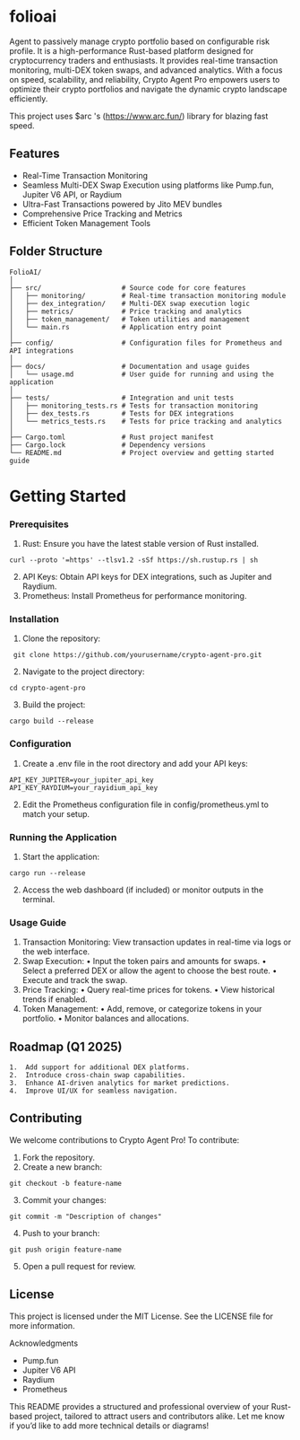 # folioai

Agent to passively manage crypto portfolio based on configurable risk profile. It is a high-performance Rust-based platform designed for cryptocurrency traders and enthusiasts. It provides real-time transaction monitoring, multi-DEX token swaps, and advanced analytics. With a focus on speed, scalability, and reliability, Crypto Agent Pro empowers users to optimize their crypto portfolios and navigate the dynamic crypto landscape efficiently.

This project uses $arc 's (https://www.arc.fun/) library for blazing fast speed.


## Features 
- Real-Time Transaction Monitoring
- Seamless Multi-DEX Swap Execution using platforms like Pump.fun, Jupiter V6 API, or Raydium
- Ultra-Fast Transactions powered by Jito MEV bundles
- Comprehensive Price Tracking and Metrics
- Efficient Token Management Tools

## Folder Structure
```
FolioAI/
│
├── src/                    # Source code for core features
│   ├── monitoring/         # Real-time transaction monitoring module
│   ├── dex_integration/    # Multi-DEX swap execution logic
│   ├── metrics/            # Price tracking and analytics
│   ├── token_management/   # Token utilities and management
│   └── main.rs             # Application entry point
│
├── config/                 # Configuration files for Prometheus and API integrations
│
├── docs/                   # Documentation and usage guides
│   └── usage.md            # User guide for running and using the application
│
├── tests/                  # Integration and unit tests
│   ├── monitoring_tests.rs # Tests for transaction monitoring
│   ├── dex_tests.rs        # Tests for DEX integrations
│   └── metrics_tests.rs    # Tests for price tracking and analytics
│
├── Cargo.toml              # Rust project manifest
├── Cargo.lock              # Dependency versions
└── README.md               # Project overview and getting started guide
```

# Getting Started

### Prerequisites
1. Rust: Ensure you have the latest stable version of Rust installed.
```
curl --proto '=https' --tlsv1.2 -sSf https://sh.rustup.rs | sh
```

2. API Keys: Obtain API keys for DEX integrations, such as Jupiter and Raydium.
3. Prometheus: Install Prometheus for performance monitoring.

### Installation
1. Clone the repository:

``` git clone https://github.com/yourusername/crypto-agent-pro.git```


2. Navigate to the project directory:

```cd crypto-agent-pro```


3. Build the project:

```cargo build --release```



### Configuration
1. Create a .env file in the root directory and add your API keys:
```
API_KEY_JUPITER=your_jupiter_api_key
API_KEY_RAYDIUM=your_rayidium_api_key
```


2. Edit the Prometheus configuration file in config/prometheus.yml to match your setup.

### Running the Application
1. Start the application:

```cargo run --release```


2. Access the web dashboard (if included) or monitor outputs in the terminal.

### Usage Guide
1.	Transaction Monitoring: View transaction updates in real-time via logs or the web interface.
2.	Swap Execution:
  •	Input the token pairs and amounts for swaps.
  •	Select a preferred DEX or allow the agent to choose the best route.
  •	Execute and track the swap.
3.	Price Tracking:
  •	Query real-time prices for tokens.
  •	View historical trends if enabled.
4.	Token Management:
  •	Add, remove, or categorize tokens in your portfolio.
  •	Monitor balances and allocations.

## Roadmap (Q1 2025)
	1.	Add support for additional DEX platforms. 
	2.	Introduce cross-chain swap capabilities.
	3.	Enhance AI-driven analytics for market predictions.
	4.	Improve UI/UX for seamless navigation.

## Contributing

We welcome contributions to Crypto Agent Pro! To contribute:
1.	Fork the repository.
2.	Create a new branch:

```git checkout -b feature-name```


3. Commit your changes:

```git commit -m "Description of changes"```


4. Push to your branch:

```git push origin feature-name```


5. Open a pull request for review.

## License

This project is licensed under the MIT License. See the LICENSE file for more information.

Acknowledgments
- Pump.fun
- Jupiter V6 API
- Raydium
- Prometheus

This README provides a structured and professional overview of your Rust-based project, tailored to attract users and contributors alike. Let me know if you’d like to add more technical details or diagrams!
